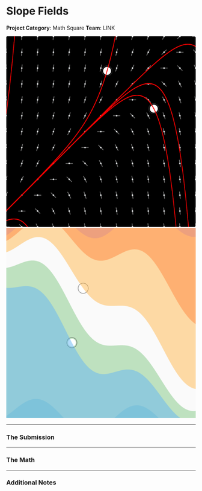 # Slope Fields

**Project Category**: Math Square
**Team**: LINK

![mode 0][0]
![mode 1][1]

---

### The Submission


---

### The Math

---

### Additional Notes

[0]: ./img/mode-0.png
[1]: ./img/mode-1.png
